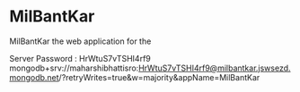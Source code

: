 # MilBantKar
MilBantKar the web application for the 

Server Password : HrWtuS7vTSHI4rf9
mongodb+srv://maharshibhattisro:HrWtuS7vTSHI4rf9@milbantkar.jswsezd.mongodb.net/?retryWrites=true&w=majority&appName=MilBantKar
